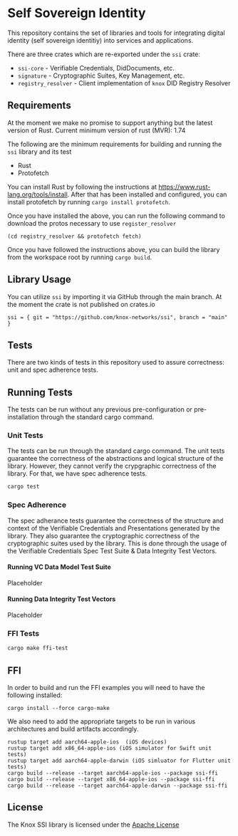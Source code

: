 # Self Sovereign Identity

This repository contains the set of libraries and tools for integrating digital
identity (self sovereign identitiy) into services and applications.

There are three crates which are re-exported under the `ssi` crate:

- `ssi-core` - Verifiable Credentials, DidDocuments, etc.
- `signature` - Cryptographic Suites, Key Management, etc.
- `registry_resolver` - Client implementation of `knox` DID Registry Resolver

## Requirements

At the moment we make no promise to support anything but the latest version of
Rust. Current minimum version of rust (MVR): 1.74

The following are the minimum requirements for building and running the `ssi`
library and its test

- Rust
- Protofetch

You can install Rust by following the instructions at
https://www.rust-lang.org/tools/install. After that has been installed and
configured, you can install protofetch by running `cargo install protofetch`.

Once you have installed the above, you can run the following command to download
the protos necessary to use `register_resolver`

```
(cd registry_resolver && protofetch fetch)
```

Once you have followed the instructions above, you can build the library from
the workspace root by running `cargo build`.

## Library Usage

You can utilize `ssi` by importing it via GitHub through the main branch. At the
moment the crate is not published on crates.io

```
ssi = { git = "https://github.com/knox-networks/ssi", branch = "main" }
```

## Tests

There are two kinds of tests in this repository used to assure correctness: unit
and spec adherence tests.

## Running Tests

The tests can be run without any previous pre-configuration or pre-installation
through the standard cargo command.

### Unit Tests

The tests can be run through the standard cargo command. The unit tests
guarantee the correctness of the abstractions and logical structure of the
library. However, they cannot verify the crypgraphic correctness of the library.
For that, we have spec adherence tests.

```rust
cargo test
```

### Spec Adherence

The spec adherance tests guarantee the correctness of the structure and context
of the Verifiable Credentials and Presentations generated by the library. They
also guarantee the cryptographic correctness of the cryptographic suites used by
the library. This is done through the usage of the Verifiable Credentials Spec
Test Suite & Data Integrity Test Vectors.

#### Running VC Data Model Test Suite

Placeholder

#### Running Data Integrity Test Vectors

Placeholder

### FFI Tests

```sh
cargo make ffi-test
```

## FFI

In order to build and run the FFI examples you will need to have the following
installed:

```
cargo install --force cargo-make
```

We also need to add the appropriate targets to be run in various architectures
and build artifacts accordingly.

```
rustup target add aarch64-apple-ios  (iOS devices)
rustup target add x86_64-apple-ios (iOS simulator for Swift unit tests)
rustup target add aarch64-apple-darwin (iOS simluator for Flutter unit tests)
cargo build --release --target aarch64-apple-ios --package ssi-ffi
cargo build --release --target x86_64-apple-ios --package ssi-ffi
cargo build --release --target aarch64-apple-darwin --package ssi-ffi
```

## License

The Knox SSI library is licensed under the
[Apache License](https://github.com/knox-networks/ssi/blob/main/LICENSE)
